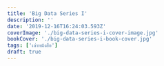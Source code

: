 ```yaml
---
title: 'Big Data Series I'
description: ''
date: '2019-12-16T16:24:03.593Z'
coverImage: './big-data-series-i-cover-image.jpg'
bookCover: './big-data-series-i-book-cover.jpg'
tags: ['เล่าหนังสือ']
draft: true
---
```


